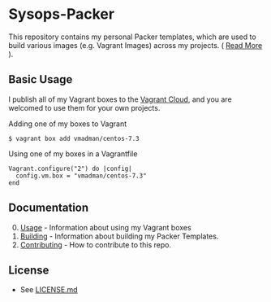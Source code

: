 Sysops-Packer
=============

This repository contains my personal Packer templates, which are used
to build various images (e.g. Vagrant Images) across my projects.
( [Read More](./docs/about.md) ).

## Basic Usage

I publish all of my Vagrant boxes to the [Vagrant Cloud](https://app.vagrantup.com/boxes/search),
and you are welcomed to use them for your own projects.

Adding one of my boxes to Vagrant

```
$ vagrant box add vmadman/centos-7.3
```

Using one of my boxes in a Vagrantfile

```
Vagrant.configure("2") do |config|
  config.vm.box = "vmadman/centos-7.3"
end
```

## Documentation

0. [Usage](./docs/usage.md) - Information about using my Vagrant boxes
0. [Building](./docs/building.md) - Information about building my Packer Templates.
0. [Contributing](./docs/contributing.md) - How to contribute to this repo.

## License

* See [LICENSE.md](./LICENSE.md)